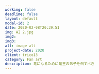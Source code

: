 ```yaml
---
working: false
deadline: false
layout: default
modal-id: 2
date: 2020-02-08T20:39:51
img: AI 2.jpg
img2: 
img3:
alt: image-alt
project-date: 2020
client: trico13
category: Fan art
description: 竜になるために竜王の弟子を倒すべき
---
```

